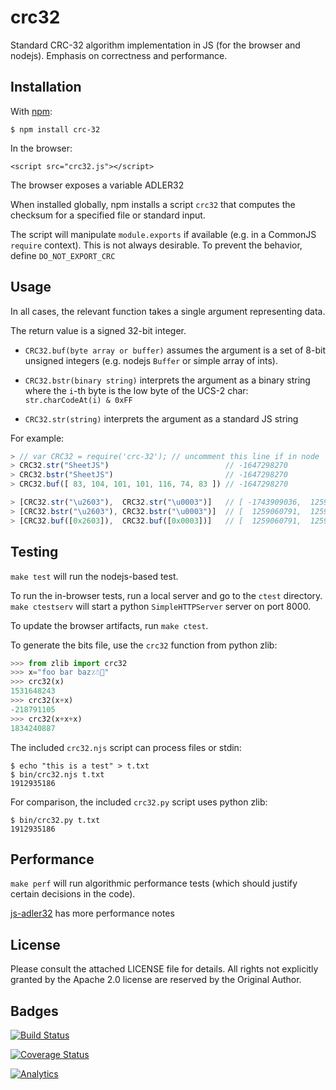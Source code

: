 # crc32

Standard CRC-32 algorithm implementation in JS (for the browser and nodejs).
Emphasis on correctness and performance.

## Installation

With [npm](https://www.npmjs.org/package/crc-32):

    $ npm install crc-32

In the browser:

    <script src="crc32.js"></script>

The browser exposes a variable ADLER32

When installed globally, npm installs a script `crc32` that computes the
checksum for a specified file or standard input.

The script will manipulate `module.exports` if available (e.g. in a CommonJS
`require` context).  This is not always desirable.  To prevent the behavior,
define `DO_NOT_EXPORT_CRC`

## Usage

In all cases, the relevant function takes a single argument representing data.

The return value is a signed 32-bit integer.

- `CRC32.buf(byte array or buffer)` assumes the argument is a set of 8-bit
  unsigned integers (e.g. nodejs `Buffer` or simple array of ints).

- `CRC32.bstr(binary string)` interprets the argument as a binary string where
  the `i`-th byte is the low byte of the UCS-2 char: `str.charCodeAt(i) & 0xFF`

- `CRC32.str(string)` interprets the argument as a standard JS string

For example:

```js
> // var CRC32 = require('crc-32'); // uncomment this line if in node
> CRC32.str("SheetJS")                          // -1647298270
> CRC32.bstr("SheetJS")                         // -1647298270
> CRC32.buf([ 83, 104, 101, 101, 116, 74, 83 ]) // -1647298270

> [CRC32.str("\u2603"),  CRC32.str("\u0003")]   // [ -1743909036,  1259060791 ]
> [CRC32.bstr("\u2603"), CRC32.bstr("\u0003")]  // [  1259060791,  1259060791 ]
> [CRC32.buf([0x2603]),  CRC32.buf([0x0003])]   // [  1259060791,  1259060791 ]
```

## Testing

`make test` will run the nodejs-based test.

To run the in-browser tests, run a local server and go to the `ctest` directory.
`make ctestserv` will start a python `SimpleHTTPServer` server on port 8000.

To update the browser artifacts, run `make ctest`.

To generate the bits file, use the `crc32` function from python zlib:

```python
>>> from zlib import crc32
>>> x="foo bar baz٪☃🍣"
>>> crc32(x)
1531648243
>>> crc32(x+x)
-218791105
>>> crc32(x+x+x)
1834240887
```

The included `crc32.njs` script can process files or stdin:

```
$ echo "this is a test" > t.txt
$ bin/crc32.njs t.txt
1912935186
```

For comparison, the included `crc32.py` script uses python zlib:

```
$ bin/crc32.py t.txt
1912935186
```

## Performance

`make perf` will run algorithmic performance tests (which should justify certain
decisions in the code).

[js-adler32](http://git.io/adler32) has more performance notes

## License

Please consult the attached LICENSE file for details.  All rights not explicitly
granted by the Apache 2.0 license are reserved by the Original Author.

## Badges

[![Build Status](https://travis-ci.org/SheetJS/js-crc32.svg?branch=master)](https://travis-ci.org/SheetJS/js-crc32)

[![Coverage Status](http://img.shields.io/coveralls/SheetJS/js-crc32/master.svg)](https://coveralls.io/r/SheetJS/js-crc32?branch=master)

[![Analytics](https://ga-beacon.appspot.com/UA-36810333-1/SheetJS/js-crc32?pixel)](https://github.com/SheetJS/js-crc32)
